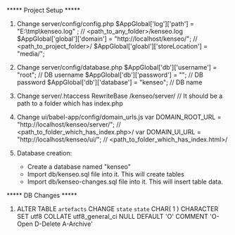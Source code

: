 ***** Project Setup *****
1. Change server/config/config.php
	$AppGlobal['log']['path'] = "E:\\tmp\\kenseo.log" ;				// <path_to_any_folder>/kenseo.log
	$AppGlobal['global']['domain'] = "http://localhost/kenseo/";	// <path_to_project_folder>/
	$AppGlobal['gloabl']['storeLocation'] = "media/";

2. Change server/config/database.php
	$AppGlobal['db']['username'] = "root";		// DB username
	$AppGlobal['db']['password'] = "";			// DB password
	$AppGlobal['db']['database'] = "kenseo";	// DB name

3. Change server/.htaccess
	RewriteBase /kenseo/server/					// It should be a path to a folder which has index.php

4. Change ui/babel-app/config/domain_urls.js
	var DOMAIN_ROOT_URL = "http://localhost/kenseo/server/";	// <path_to_folder_which_has_index.php>/
	var DOMAIN_UI_URL   = "http://localhost/kenseo/ui/";		// <path_to_folder_which_has_index.html>/

5. Database creation:
	- Create a database named "kenseo"
	- Import db/kenseo.sql file into it. This will create tables
	- Import db/kenseo-changes.sql file into it. This will insert table data.




***** DB Changes *****
1. ALTER TABLE  `artefacts` CHANGE  `state`  `state` CHAR( 1 ) CHARACTER SET utf8 COLLATE utf8_general_ci NULL DEFAULT  'O' COMMENT  'O-Open D-Delete A-Archive'